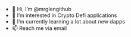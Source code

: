 - 👋 Hi, I’m @mrglengithub
- 👀 I’m interested in Crypto Defi applications  
- 🌱 I’m currently learning a lot about new dapps
- 📫 Reach me via email

<!---
mrglengithub/mrglengithub is a ✨ special ✨ repository because its `README.md` (this file) appears on your GitHub profile.
You can click the Preview link to take a look at your changes.
--->
